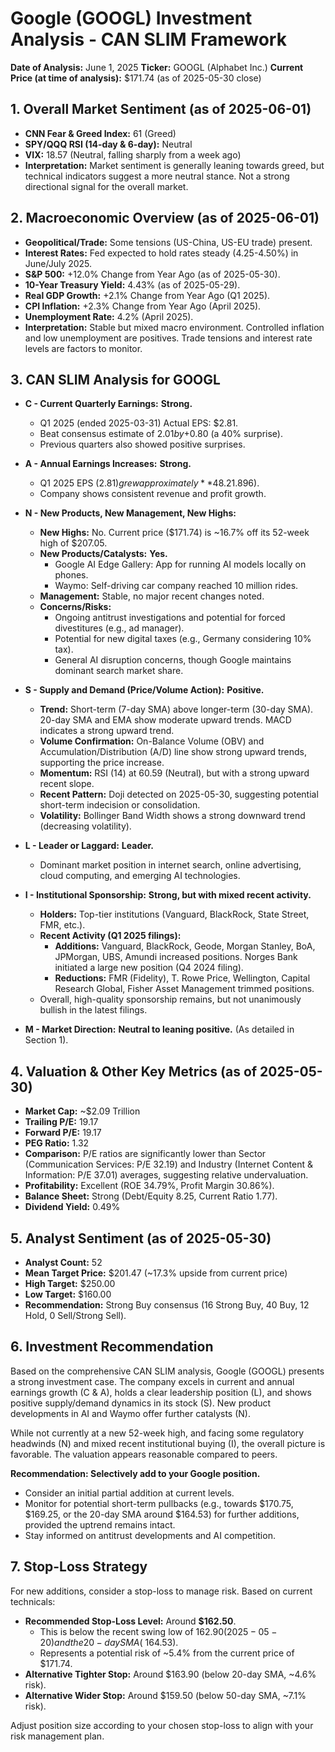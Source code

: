 # Google (GOOGL) Investment Analysis - CAN SLIM Framework

**Date of Analysis:** June 1, 2025
**Ticker:** GOOGL (Alphabet Inc.)
**Current Price (at time of analysis):** $171.74 (as of 2025-05-30 close)

## 1. Overall Market Sentiment (as of 2025-06-01)

*   **CNN Fear & Greed Index:** 61 (Greed)
*   **SPY/QQQ RSI (14-day & 6-day):** Neutral
*   **VIX:** 18.57 (Neutral, falling sharply from a week ago)
*   **Interpretation:** Market sentiment is generally leaning towards greed, but technical indicators suggest a more neutral stance. Not a strong directional signal for the overall market.

## 2. Macroeconomic Overview (as of 2025-06-01)

*   **Geopolitical/Trade:** Some tensions (US-China, US-EU trade) present.
*   **Interest Rates:** Fed expected to hold rates steady (4.25-4.50%) in June/July 2025.
*   **S&P 500:** +12.0% Change from Year Ago (as of 2025-05-30).
*   **10-Year Treasury Yield:** 4.43% (as of 2025-05-29).
*   **Real GDP Growth:** +2.1% Change from Year Ago (Q1 2025).
*   **CPI Inflation:** +2.3% Change from Year Ago (April 2025).
*   **Unemployment Rate:** 4.2% (April 2025).
*   **Interpretation:** Stable but mixed macro environment. Controlled inflation and low unemployment are positives. Trade tensions and interest rate levels are factors to monitor.

## 3. CAN SLIM Analysis for GOOGL

*   **C - Current Quarterly Earnings:** **Strong.**
    *   Q1 2025 (ended 2025-03-31) Actual EPS: $2.81.
    *   Beat consensus estimate of $2.01 by +$0.80 (a 40% surprise).
    *   Previous quarters also showed positive surprises.

*   **A - Annual Earnings Increases:** **Strong.**
    *   Q1 2025 EPS ($2.81) grew approximately **48.2%** year-over-year compared to Q1 2024 EPS ($1.896).
    *   Company shows consistent revenue and profit growth.

*   **N - New Products, New Management, New Highs:**
    *   **New Highs:** No. Current price ($171.74) is ~16.7% off its 52-week high of $207.05.
    *   **New Products/Catalysts:** **Yes.**
        *   Google AI Edge Gallery: App for running AI models locally on phones.
        *   Waymo: Self-driving car company reached 10 million rides.
    *   **Management:** Stable, no major recent changes noted.
    *   **Concerns/Risks:**
        *   Ongoing antitrust investigations and potential for forced divestitures (e.g., ad manager).
        *   Potential for new digital taxes (e.g., Germany considering 10% tax).
        *   General AI disruption concerns, though Google maintains dominant search market share.

*   **S - Supply and Demand (Price/Volume Action):** **Positive.**
    *   **Trend:** Short-term (7-day SMA) above longer-term (30-day SMA). 20-day SMA and EMA show moderate upward trends. MACD indicates a strong upward trend.
    *   **Volume Confirmation:** On-Balance Volume (OBV) and Accumulation/Distribution (A/D) line show strong upward trends, supporting the price increase.
    *   **Momentum:** RSI (14) at 60.59 (Neutral), but with a strong upward recent slope.
    *   **Recent Pattern:** Doji detected on 2025-05-30, suggesting potential short-term indecision or consolidation.
    *   **Volatility:** Bollinger Band Width shows a strong downward trend (decreasing volatility).

*   **L - Leader or Laggard:** **Leader.**
    *   Dominant market position in internet search, online advertising, cloud computing, and emerging AI technologies.

*   **I - Institutional Sponsorship:** **Strong, but with mixed recent activity.**
    *   **Holders:** Top-tier institutions (Vanguard, BlackRock, State Street, FMR, etc.).
    *   **Recent Activity (Q1 2025 filings):**
        *   **Additions:** Vanguard, BlackRock, Geode, Morgan Stanley, BoA, JPMorgan, UBS, Amundi increased positions. Norges Bank initiated a large new position (Q4 2024 filing).
        *   **Reductions:** FMR (Fidelity), T. Rowe Price, Wellington, Capital Research Global, Fisher Asset Management trimmed positions.
    *   Overall, high-quality sponsorship remains, but not unanimously bullish in the latest filings.

*   **M - Market Direction:** **Neutral to leaning positive.** (As detailed in Section 1).

## 4. Valuation & Other Key Metrics (as of 2025-05-30)

*   **Market Cap:** ~$2.09 Trillion
*   **Trailing P/E:** 19.17
*   **Forward P/E:** 19.17
*   **PEG Ratio:** 1.32
*   **Comparison:** P/E ratios are significantly lower than Sector (Communication Services: P/E 32.19) and Industry (Internet Content & Information: P/E 37.01) averages, suggesting relative undervaluation.
*   **Profitability:** Excellent (ROE 34.79%, Profit Margin 30.86%).
*   **Balance Sheet:** Strong (Debt/Equity 8.25, Current Ratio 1.77).
*   **Dividend Yield:** 0.49%

## 5. Analyst Sentiment (as of 2025-05-30)

*   **Analyst Count:** 52
*   **Mean Target Price:** $201.47 (~17.3% upside from current price)
*   **High Target:** $250.00
*   **Low Target:** $160.00
*   **Recommendation:** Strong Buy consensus (16 Strong Buy, 40 Buy, 12 Hold, 0 Sell/Strong Sell).

## 6. Investment Recommendation

Based on the comprehensive CAN SLIM analysis, Google (GOOGL) presents a strong investment case. The company excels in current and annual earnings growth (C & A), holds a clear leadership position (L), and shows positive supply/demand dynamics in its stock (S). New product developments in AI and Waymo offer further catalysts (N).

While not currently at a new 52-week high, and facing some regulatory headwinds (N) and mixed recent institutional buying (I), the overall picture is favorable. The valuation appears reasonable compared to peers.

**Recommendation: Selectively add to your Google position.**
*   Consider an initial partial addition at current levels.
*   Monitor for potential short-term pullbacks (e.g., towards $170.75, $169.25, or the 20-day SMA around $164.53) for further additions, provided the uptrend remains intact.
*   Stay informed on antitrust developments and AI competition.

## 7. Stop-Loss Strategy

For new additions, consider a stop-loss to manage risk. Based on current technicals:
*   **Recommended Stop-Loss Level:** Around **$162.50**.
    *   This is below the recent swing low of $162.90 (2025-05-20) and the 20-day SMA (~$164.53).
    *   Represents a potential risk of ~5.4% from the current price of $171.74.
*   **Alternative Tighter Stop:** Around $163.90 (below 20-day SMA, ~4.6% risk).
*   **Alternative Wider Stop:** Around $159.50 (below 50-day SMA, ~7.1% risk).

Adjust position size according to your chosen stop-loss to align with your risk management plan.